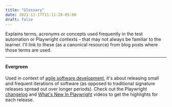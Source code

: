```yaml
---
title: "Glossary"
date: 2021-11-17T11:11:28-05:00
draft: false
---
```


Explains terms, acronyms or concepts used frequently in the test automation or Playwright contexts - that may not always be familiar to the learner. I'll link to these (as a canonical resource) from blog posts where those terms are used.

---

#### Evergreen

Used in context of [agile software development](https://blog.accessitautomation.com/evergreen-it-a-definition-in-less-than-100-words), it's about releasing small and frequent iterations of software (as opposed to traditional signature releases spread out over longer periods). Check out the Playwright [changelog](https://github.com/microsoft/playwright/releases) and [What's New In Playwright](https://www.youtube.com/channel/UC46Zj8pDH5tDosqm1gd7WTg) videos to get the highlights for each release.
